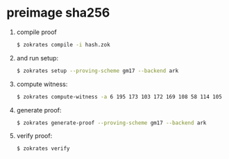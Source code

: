 # preimage sha256

1. compile proof 
    ```sh
    $ zokrates compile -i hash.zok
    ```

2. and run setup:
    ```sh
    $ zokrates setup --proving-scheme gm17 --backend ark
    ```

3. compute witness:
   ```sh
   $ zokrates compute-witness -a 6 195 173 103 172 169 108 58 114 105 178 230 75 24 7 155 253 57 244 117 158 206 107 106 181 198 130 99 86 109 111 81 81 61 55 244 242 113 7 33 65 196 140 219 27 112 249 77 30 1 180 66 2 214 56 101 230 241 179 102 173 145 232 184 0 0 0 0 0 0 0 0 0 0 0 0 0 0 0 0 0 0 0 0 0 0 0 0 0 0 0 0 0 0 0 5
   ```

4. generate proof:
    ```sh
    $ zokrates generate-proof --proving-scheme gm17 --backend ark
    ```

5. verify proof:
    ```sh
    $ zokrates verify
    ```
